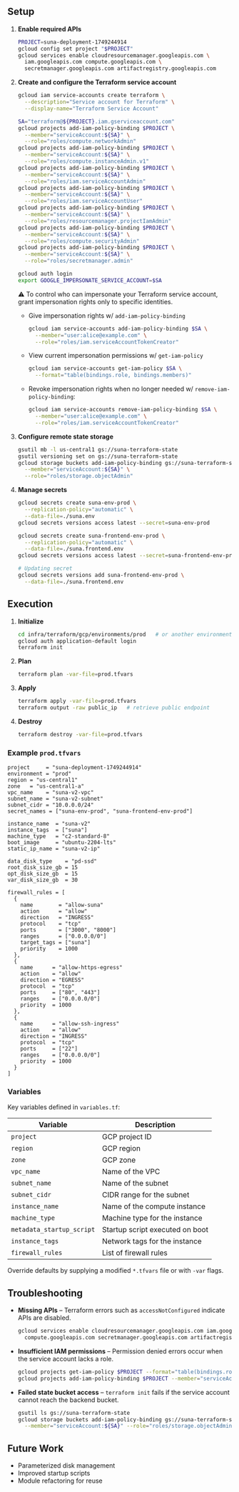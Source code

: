 ## Setup
1. **Enable required APIs**
   ```bash
   PROJECT=suna-deployment-1749244914
   gcloud config set project "$PROJECT"
   gcloud services enable cloudresourcemanager.googleapis.com \
     iam.googleapis.com compute.googleapis.com \
     secretmanager.googleapis.com artifactregistry.googleapis.com
   ```

2. **Create and configure the Terraform service account**
   ```bash
   gcloud iam service-accounts create terraform \
     --description="Service account for Terraform" \
     --display-name="Terraform Service Account"

   SA="terraform@${PROJECT}.iam.gserviceaccount.com"
   gcloud projects add-iam-policy-binding $PROJECT \
     --member="serviceAccount:${SA}" \
     --role="roles/compute.networkAdmin"
   gcloud projects add-iam-policy-binding $PROJECT \
     --member="serviceAccount:${SA}" \
     --role="roles/compute.instanceAdmin.v1"
   gcloud projects add-iam-policy-binding $PROJECT \
     --member="serviceAccount:${SA}" \
     --role="roles/iam.serviceAccountAdmin"
   gcloud projects add-iam-policy-binding $PROJECT \
     --member="serviceAccount:${SA}" \
     --role="roles/iam.serviceAccountUser"
   gcloud projects add-iam-policy-binding $PROJECT \
     --member="serviceAccount:${SA}" \
     --role="roles/resourcemanager.projectIamAdmin"
   gcloud projects add-iam-policy-binding $PROJECT \
     --member="serviceAccount:${SA}" \
     --role="roles/compute.securityAdmin"
   gcloud projects add-iam-policy-binding $PROJECT \
     --member="serviceAccount:${SA}" \
     --role="roles/secretmanager.admin"

   gcloud auth login
   export GOOGLE_IMPERSONATE_SERVICE_ACCOUNT=$SA
   ```

    ⚠️ To control who can impersonate your Terraform service account, grant impersonation rights only to specific identities.

      * Give impersonation rights w/ `add-iam-policy-binding`
        ```bash
        gcloud iam service-accounts add-iam-policy-binding $SA \
          --member="user:alice@example.com" \
          --role="roles/iam.serviceAccountTokenCreator"
        ```
      * View current impersonation permissions w/ `get-iam-policy`
        ```bash
        gcloud iam service-accounts get-iam-policy $SA \
          --format="table(bindings.role, bindings.members)"
        ```
      * Revoke impersonation rights when no longer needed w/ `remove-iam-policy-binding`:
        ```bash
        gcloud iam service-accounts remove-iam-policy-binding $SA \
          --member="user:alice@example.com" \
          --role="roles/iam.serviceAccountTokenCreator"
        ```


3. **Configure remote state storage**
   ```bash
   gsutil mb -l us-central1 gs://suna-terraform-state
   gsutil versioning set on gs://suna-terraform-state
   gcloud storage buckets add-iam-policy-binding gs://suna-terraform-state \
     --member="serviceAccount:${SA}" \
     --role="roles/storage.objectAdmin"
   ```

4. **Manage secrets**
   ```bash
   gcloud secrets create suna-env-prod \
     --replication-policy="automatic" \
     --data-file=./suna.env
   gcloud secrets versions access latest --secret=suna-env-prod

   gcloud secrets create suna-frontend-env-prod \
     --replication-policy="automatic" \
     --data-file=./suna.frontend.env
   gcloud secrets versions access latest --secret=suna-frontend-env-prod

   # Updating secret
   gcloud secrets versions add suna-frontend-env-prod \
     --data-file=./suna.frontend.env
   ```

## Execution
1. **Initialize**
   ```bash
   cd infra/terraform/gcp/environments/prod   # or another environment
   gcloud auth application-default login
   terraform init
   ```
2. **Plan**
   ```bash
   terraform plan -var-file=prod.tfvars
   ```
3. **Apply**
   ```bash
   terraform apply -var-file=prod.tfvars
   terraform output -raw public_ip   # retrieve public endpoint
   ```
4. **Destroy**
   ```bash
   terraform destroy -var-file=prod.tfvars
   ```

### Example `prod.tfvars`
```hcl
project     = "suna-deployment-1749244914"
environment = "prod"
region = "us-central1"
zone   = "us-central1-a"
vpc_name    = "suna-v2-vpc"
subnet_name = "suna-v2-subnet"
subnet_cidr = "10.0.0.0/24"
secret_names = ["suna-env-prod", "suna-frontend-env-prod"]

instance_name  = "suna-v2"
instance_tags  = ["suna"]
machine_type   = "c2-standard-8"
boot_image     = "ubuntu-2204-lts"
static_ip_name = "suna-v2-ip"

data_disk_type    = "pd-ssd"
root_disk_size_gb = 15
opt_disk_size_gb  = 15
var_disk_size_gb  = 30

firewall_rules = [
  {
    name        = "allow-suna"
    action      = "allow"
    direction   = "INGRESS"
    protocol    = "tcp"
    ports       = ["3000", "8000"]
    ranges      = ["0.0.0.0/0"]
    target_tags = ["suna"]
    priority    = 1000
  },
  {
    name      = "allow-https-egress"
    action    = "allow"
    direction = "EGRESS"
    protocol  = "tcp"
    ports     = ["80", "443"]
    ranges    = ["0.0.0.0/0"]
    priority  = 1000
  },
  {
    name      = "allow-ssh-ingress"
    action    = "allow"
    direction = "INGRESS"
    protocol  = "tcp"
    ports     = ["22"]
    ranges    = ["0.0.0.0/0"]
    priority  = 1000
  }
]
```

### Variables

Key variables defined in `variables.tf`:

| Variable | Description |
|----------|-------------|
| `project` | GCP project ID |
| `region` | GCP region |
| `zone` | GCP zone |
| `vpc_name` | Name of the VPC |
| `subnet_name` | Name of the subnet |
| `subnet_cidr` | CIDR range for the subnet |
| `instance_name` | Name of the compute instance |
| `machine_type` | Machine type for the instance |
| `metadata_startup_script` | Startup script executed on boot |
| `instance_tags` | Network tags for the instance |
| `firewall_rules` | List of firewall rules |

Override defaults by supplying a modified `*.tfvars` file or with `-var` flags.

## Troubleshooting
- **Missing APIs** – Terraform errors such as `accessNotConfigured` indicate APIs are disabled.
  ```bash
  gcloud services enable cloudresourcemanager.googleapis.com iam.googleapis.com \
    compute.googleapis.com secretmanager.googleapis.com artifactregistry.googleapis.com
  ```
- **Insufficient IAM permissions** – Permission denied errors occur when the service account lacks a role.
  ```bash
  gcloud projects get-iam-policy $PROJECT --format="table(bindings.role, bindings.members)"
  gcloud projects add-iam-policy-binding $PROJECT --member="serviceAccount:${SA}" --role=ROLE_NAME
  ```
- **Failed state bucket access** – `terraform init` fails if the service account cannot reach the backend bucket.
  ```bash
  gsutil ls gs://suna-terraform-state
  gcloud storage buckets add-iam-policy-binding gs://suna-terraform-state \
    --member="serviceAccount:${SA}" --role="roles/storage.objectAdmin"
  ```

## Future Work
- Parameterized disk management
- Improved startup scripts
- Module refactoring for reuse